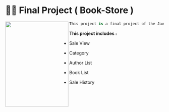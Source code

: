 #  👨‍💻 Final Project ( Book-Store )

   
  <img align="left" src="https://user-images.githubusercontent.com/61304140/85503069-c3438180-b60e-11ea-9cee-d95264e5c4f3.jpg" width="200" height="270" />
 
 ```python
This project is a final project of the Java Developer Class (Java SE Online).
```






**This project includes :**

- Sale View

- Category

- Author List

- Book List

- Sale History
